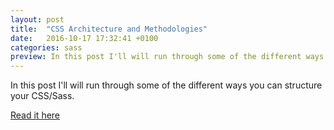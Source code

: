 ```yaml
---
layout: post
title:  "CSS Architecture and Methodologies"
date:   2016-10-17 17:32:41 +0100
categories: sass
preview: In this post I'll will run through some of the different ways you can structure your CSS/Sass
---
```


In this post I'll will run through some of the different ways you can structure your CSS/Sass.


[Read it here][atomic-link]

[atomic-link]: https://www.atomicsmash.co.uk/blog/css-architecture-and-methodologies/

